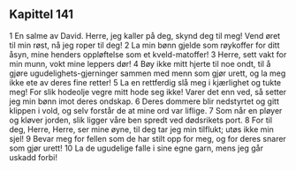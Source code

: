 ## Kapittel 141

1 En salme av David. Herre, jeg kaller på deg, skynd deg til meg! Vend øret til min røst, nå jeg roper til deg!
2 La min bønn gjelde som røykoffer for ditt åsyn, mine henders oppløftelse som et kveld-matoffer!
3 Herre, sett vakt for min munn, vokt mine leppers dør!
4 Bøy ikke mitt hjerte til noe ondt, til å gjøre ugudelighets-gjerninger sammen med menn som gjør urett, og la meg ikke ete av deres fine retter!
5 La en rettferdig slå meg i kjærlighet og tukte meg! For slik hodeolje vegre mitt hode seg ikke! Varer det enn ved, så setter jeg min bønn imot deres ondskap.
6 Deres dommere blir nedstyrtet og gitt klippen i vold, og selv forstår de at mine ord var liflige.
7 Som når en pløyer og kløver jorden, slik ligger våre ben spredt ved dødsrikets port.
8 For til deg, Herre, Herre, ser mine øyne, til deg tar jeg min tilflukt; utøs ikke min sjel!
9 Bevar meg for fellen som de har stilt opp for meg, og for deres snarer som gjør urett!
10 La de ugudelige falle i sine egne garn, mens jeg går uskadd forbi!
